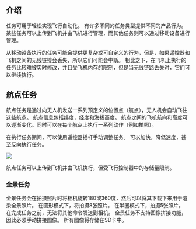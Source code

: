 ## 介绍

任务可用于轻松实现飞行自动化。 有许多不同的任务类型提供不同的产品行为。 某些任务可以上传到飞机并由飞机进行管理，而其他任务则可以通过移动设备进行管理。

从移动设备执行的任务可能会提供更复杂或可自定义的行为，但是，如果遥控器和飞机之间的无线链接会丢失，所以它们可能会中断。 相比之下，在飞机上执行的任务比较难被实时修改，并且受飞机内存的限制，但是当无线链路丢失时，它们可以继续执行。

## 航点任务

航点任务是通过向无人机发送一系列预定义的位置点（航点），无人机会自动飞往这些航点。 航点信息包括纬度，经度和海拔高度。 航点之间的飞机航向和高度可以逐渐变化。同时可以在每个航点上执行一系列动作（例如拍照）。

在执行任务期间，可以使用遥控器摇杆手动调整任务。 可以加快，降低速度，甚至反向执行任务。

![](https://terra-1-g.djicdn.com/84f990b0bbd145e6a3930de0c55d3b2b/admin/doc/ff79658d-a19e-429b-b321-202b45ffa58e.gif)

航点任务可以上传到飞机并由飞机执行，但受飞行控制器中的存储量限制。 

### 全景任务

全景任务会在拍摄照片时将相机旋转180或360度，然后可以将其下载下来用于渲染全景照片。 在圆形模式下，将拍摄8张照片。 在半圈模式下，拍摄5张照片。 在完成任务之前，无法将其他命令发送到相机。 全景任务不支持图像拼接功能，因此必须手动拼接图像。 所有图像将存储在SD卡中。
